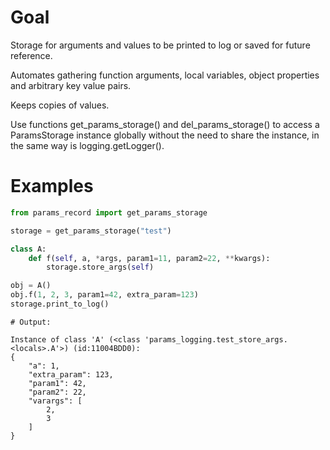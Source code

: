# Goal

Storage for arguments and values to be printed to log or
saved for future reference.

Automates gathering function arguments, local variables,
object properties and arbitrary key value pairs.

Keeps copies of values.

Use functions get_params_storage() and del_params_storage() to access
a ParamsStorage instance globally without the need to share
the instance, in the same way is logging.getLogger().


# Examples

```python
from params_record import get_params_storage

storage = get_params_storage("test")

class A:
    def f(self, a, *args, param1=11, param2=22, **kwargs):
        storage.store_args(self)

obj = A()
obj.f(1, 2, 3, param1=42, extra_param=123)
storage.print_to_log()
```        
```
# Output:

Instance of class 'A' (<class 'params_logging.test_store_args.<locals>.A'>) (id:11004BDD0):
{
    "a": 1,
    "extra_param": 123,
    "param1": 42,
    "param2": 22,
    "varargs": [
        2,
        3
    ]
}


```